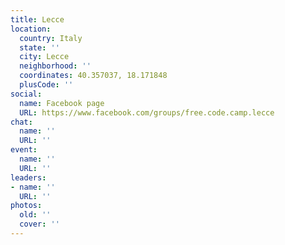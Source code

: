 ```yaml
---
title: Lecce
location:
  country: Italy
  state: ''
  city: Lecce
  neighborhood: ''
  coordinates: 40.357037, 18.171848
  plusCode: ''
social:
  name: Facebook page
  URL: https://www.facebook.com/groups/free.code.camp.lecce
chat:
  name: ''
  URL: ''
event:
  name: ''
  URL: ''
leaders:
- name: ''
  URL: ''
photos:
  old: ''
  cover: ''
---
```

